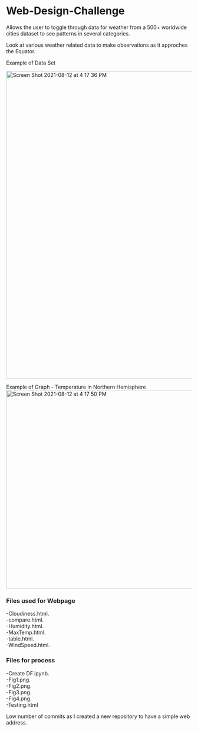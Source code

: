 # Web-Design-Challenge

Allows the user to toggle through data for weather from a 500+ worldwide cities dataset to see patterns in several categories.   

Look at various weather related data to make observations as it approches the Equator.

Example of Data Set

<img width="832" alt="Screen Shot 2021-08-12 at 4 17 36 PM" src="https://user-images.githubusercontent.com/80181938/129263869-157238f4-f67f-4db8-be5d-c03090169bb4.png">

Example of Graph - Temperature in Northern Hemisphere
<img width="537" alt="Screen Shot 2021-08-12 at 4 17 50 PM" src="https://user-images.githubusercontent.com/80181938/129263968-e714ec1f-48e9-4a67-9d28-a6047ea8dac4.png">


### Files used for Webpage
-Cloudiness.html.  
-compare.html.  
-Humidity.html.  
-MaxTemp.html.  
-table.html.  
-WindSpeed.html.  


### Files for process 
-Create DF.ipynb.     
-Fig1.png.    
-Fig2.png.    
-Fig3.png.    
-Fig4.png.    
-Testing.html      


Low number of commits as I created a new repository to have a simple web address.
